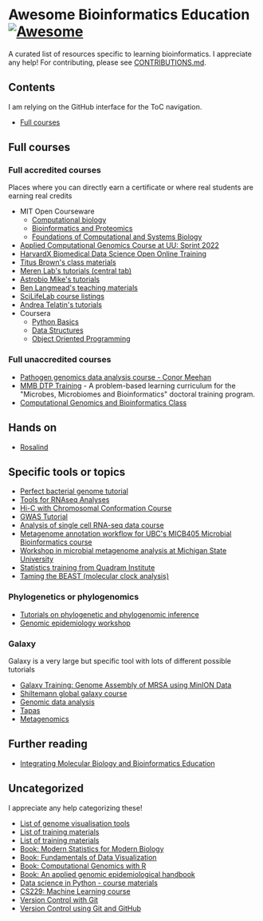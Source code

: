 # Awesome Bioinformatics Education [![Awesome](https://awesome.re/badge.svg)](https://awesome.re)

A curated list of resources specific to learning bioinformatics.
I appreciate any help! For contributing, please see [CONTRIBUTIONS.md](CONTRIBUTIONS.md).

## Contents

I am relying on the GitHub interface for the ToC navigation.

* [Full courses](#full-courses)

## Full courses

### Full accredited courses

Places where you can directly earn a certificate or where real students are earning real credits

* MIT Open Courseware
  * [Computational biology](https://ocw.mit.edu/courses/6-047-computational-biology-fall-2015/)
  * [Bioinformatics and Proteomics](https://ocw.mit.edu/courses/6-092-bioinformatics-and-proteomics-january-iap-2005/)
  * [Foundations of Computational and Systems Biology](https://ocw.mit.edu/courses/7-91j-foundations-of-computational-and-systems-biology-spring-2014/)
* [Applied Computational Genomics Course at UU: Sprint 2022](https://github.com/quinlan-lab/applied-computational-genomics)
* [HarvardX Biomedical Data Science Open Online Training](https://rafalab.github.io/pages/harvardx.html)
* [Titus Brown's class materials](https://github.com/ngs-docs)
* [Meren Lab's tutorials (central tab)](https://merenlab.org/2015/07/20/analyzing-variability/ )
* [Astrobio Mike's tutorials](https://astrobiomike.github.io/all_tutorials/)
* [Ben Langmead's teaching materials](http://www.langmead-lab.org/teaching-materials/)
* [SciLifeLab course listings](https://scilifelab.github.io/courses/)
* [Andrea Telatin's tutorials](https://telatin.github.io/microbiome-bioinformatics/ )
* Coursera
  * [Python Basics](https://www.coursera.org/learn/python-basics)
  * [Data Structures](https://www.coursera.org/learn/python-functions-files-dictionaries?specialization=python-3-programming#syllabus)
  * [Object Oriented Programming](https://www.coursera.org/learn/python-classes-inheritance)
  
### Full unaccredited courses

* [Pathogen genomics data analysis course - Conor Meehan](https://conmeehan.github.io/PathogenDataCourse/PathogenCourse.html)
* [MMB DTP Training](https://mmbdtp.github.io/) - A problem-based learning curriculum for the "Microbes, Microbiomes and Bioinformatics" doctoral training program.
* [Computational Genomics and Bioinformatics Class](https://linsalrob.github.io/ComputationalGenomicsManual/)

## Hands on

* [Rosalind](https://rosalind.info)

## Specific tools or topics

* [Perfect bacterial genome tutorial](https://github.com/rrwick/Perfect-bacterial-genome-tutorial)
* [Tools for RNAseq Analyses](https://hobrien.github.io/RNAseqTools/)
* [Hi-C with Chromosomal Conformation Course](https://github.com/4DGenome/Chromosomal-Conformation-Course)
* [GWAS Tutorial](https://github.com/agolotin/BIO465Tutorial)
* [Analysis of single cell RNA-seq data course](https://github.com/hemberg-lab/scRNA.seq.course)
* [Metagenome annotation workflow for UBC's MICB405 Microbial Bioinformatics course](https://github.com/cmorganl/MICB405-Metagenomics)
* [Workshop in microbial metagenome analysis at Michigan State University](https://github.com/edamame-course)
* [Statistics training from Quadram Institute](https://georgemsavva.github.io/R_for_Statistics/index.html )
* [Taming the BEAST (molecular clock analysis)](https://taming-the-beast.org/)

### Phylogenetics or phylogenomics

* [Tutorials on phylogenetic and phylogenomic inference](https://github.com/mmatschiner/tutorials)
* [Genomic epidemiology workshop](https://bioinformatics.ca/workshops-all/2023-infectious-disease-genomic-epidemiology/)

### Galaxy

Galaxy is a very large but specific tool with lots of different possible tutorials

* [Galaxy Training: Genome Assembly of MRSA using MinION Data](https://training.galaxyproject.org/training-material/topics/assembly/tutorials/mrsa-nanopore/tutorial.html)
* [Shiltemann global galaxy course](https://shiltemann.github.io/global-galaxy-course/workshop)
* [Genomic data analysis](https://speakerdeck.com/jxtx/teaching-genomic-data-analysis-with-galaxy)
* [Tapas](https://gallantries.github.io/video-library/events/smorgasbord2/tapas.html)
* [Metagenomics](https://usegalaxy-eu.github.io/index-metagenomics.html)

## Further reading

* [Integrating Molecular Biology and Bioinformatics Education](https://www.degruyter.com/document/doi/10.1515/jib-2019-0005/html)

## Uncategorized

I appreciate any help categorizing these!

* [List of genome visualisation tools](https://cmdcolin.github.io/awesome-genome-visualization/?latest=true)
* [List of training materials](https://github.com/sib-swiss/training-collection)
* [List of training materials](https://github.com/crazyhottommy/getting-started-with-genomics-tools-and-resources )
* [Book: Modern Statistics for Modern Biology](http://web.stanford.edu/class/bios221/book/index.html )
* [Book: Fundamentals of Data Visualization](https://clauswilke.com/dataviz/ )
* [Book: Computational Genomics with R](https://compgenomr.github.io/book/ )
* [Book: An applied genomic epidemiological handbook](https://alliblk.github.io/genepi-book/ )
* [Data science in Python - course materials](https://github.com/pycam/python-data-science)
* [CS229: Machine Learning course](http://cs229.stanford.edu/ )
* [Version Control with Git](https://swcarpentry.github.io/git-novice/index.html )
* [Version Control using Git and GitHub](https://docs.github.com/en )
